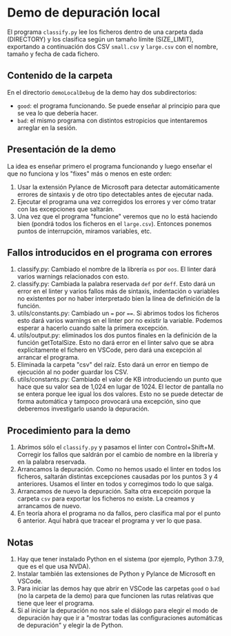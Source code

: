 # Demo de depuración local

El programa `classify.py` lee los ficheros dentro de una carpeta dada (DIRECTORY) y los clasifica según un tamaño límite (SIZE_LIMIT), exportando a continuación dos CSV `small.csv` y `large.csv` con el nombre, tamaño y fecha de cada fichero.

## Contenido de la carpeta

En el directorio `demoLocalDebug` de la demo hay dos subdirectorios:

* `good`: el programa funcionando. Se puede enseñar al principio para que se vea lo que debería hacer.
* `bad`: el mismo programa con distintos estropicios que intentaremos arreglar en la sesión.

## Presentación de la demo

La idea es enseñar primero el programa funcionando y luego enseñar el que no funciona y los "fixes" más o menos en este orden:

1. Usar la extensión Pylance de Microsoft para detectar automáticamente errores de sintaxis y de otro tipo detectables antes de ejecutar nada.
2. Ejecutar el programa una vez corregidos los errores y ver cómo tratar con las excepciones que saltarán.
3. Una vez que el programa "funcione" veremos que no lo está haciendo bien (pondrá todos los ficheros en el `large.csv`). Entonces ponemos puntos de interrupción, miramos variables, etc.

## Fallos introducidos en el programa con errores

1. classify.py: Cambiado el nombre de la librería `os` por `oos`. El linter dará varios warnings relacionados con esto.
2. classify.py: Cambiada la palabra reservada `def` por `deff`. Esto dará un error en el linter y varios fallos más de sintaxis, indentación o variables no existentes por no haber interpretado bien la línea de definición de la función.
3. utils/constants.py: Cambiado un `=` por `==`. Si abrimos todos los ficheros esto dará varios warnings en el linter por no existir la variable. Podemos esperar a hacerlo cuando salte la primera excepción.
4. utils/output.py: eliminados los dos puntos finales en la definición de la función getTotalSize. Esto no dará error en el linter salvo que se abra explícitamente el fichero en VSCode, pero dará una excepción al arrancar el programa.
5. Eliminada la carpeta "csv" del raíz. Esto dará un error en tiempo de ejecución al no poder guardar los CSV.
6. utils/constants.py: Cambiado el valor de KB introduciendo un punto que hace que su valor sea de 1,024 en lugar de 1024. El lector de pantalla no se entera porque lee igual los dos valores. Esto no se puede detectar de forma automática y tampoco provocará una excepción, sino que deberemos investigarlo usando la depuración.

## Procedimiento para la demo

1. Abrimos sólo el `classify.py` y pasamos el linter con Control+Shift+M. Corregir los fallos que saldrán por el cambio de nombre en la librería y en la palabra reservada.
2. Arrancamos la depuración. Como no hemos usado el linter en todos los ficheros, saltarán distintas excepciones causadas por los puntos 3 y 4 anteriores. Usamos el linter en todos y corregimos todo lo que salga.
3. Arrancamos de nuevo la depuración. Salta otra excepción porque la carpeta `csv` para exportar los ficheros no existe. La creamos y arrancamos de nuevo.
4. En teoría ahora el programa no da fallos, pero clasifica mal por el punto 6 anterior. Aquí habrá que tracear el programa y ver lo que pasa.

## Notas

1. Hay que tener instalado Python en el sistema (por ejemplo, Python 3.7.9, que es el que usa NVDA).
2. Instalar también las extensiones de Python y Pylance de Microsoft en VSCode.
3. Para iniciar las demos hay que abrir en VSCode las carpetas `good` o `bad` (no la carpeta de la demo) para que funcionen las rutas relativas que tiene que leer el programa.
4. Si al iniciar la depuración no nos sale el diálogo para elegir el modo de depuración hay que ir a "mostrar todas las configuraciones automáticas de depuración" y elegir la de Python.

